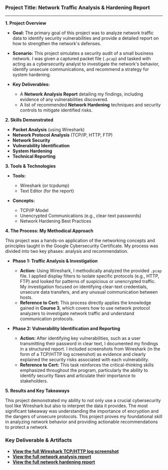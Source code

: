 ### **Project Title: Network Traffic Analysis & Hardening Report**

---

**1. Project Overview**

* **Goal:** The primary goal of this project was to analyze network traffic data to identify security vulnerabilities and provide a detailed report on how to strengthen the network's defenses.

* **Scenario:** This project simulates a security audit of a small business network. I was given a captured packet file (`.pcap`) and tasked with acting as a cybersecurity analyst to investigate the network's behavior, identify unsecure communications, and recommend a strategy for system hardening.

* **Key Deliverables:**
    * A **Network Analysis Report** detailing my findings, including evidence of any vulnerabilities discovered.
    * A list of recommended **Network Hardening** techniques and security controls to mitigate identified risks.

**2. Skills Demonstrated**

* **Packet Analysis** (using Wireshark)
* **Network Protocol Analysis** (TCP/IP, HTTP, FTP)
* **Network Security**
* **Vulnerability Identification**
* **System Hardening**
* **Technical Reporting**

**3. Tools & Technologies**

* **Tools:**
    * Wireshark (or tcpdump)
    * Text Editor (for the report)

* **Concepts:**
    * TCP/IP Model
    * Unencrypted Communications (e.g., clear-text passwords)
    * Network Hardening Best Practices

**4. The Process: My Methodical Approach**

This project was a hands-on application of the networking concepts and principles taught in the Google Cybersecurity Certificate. My process was divided into two key phases: analysis and recommendation.

* **Phase 1: Traffic Analysis & Investigation**
    * **Action:** Using Wireshark, I methodically analyzed the provided `.pcap` file. I applied display filters to isolate specific protocols (e.g., HTTP, FTP) and looked for patterns of suspicious or unencrypted traffic. My investigation focused on identifying clear-text credentials, unsecure data transfers, and any unusual communication between hosts.
    * **Reference to Cert:** This process directly applies the knowledge gained in **Course 3**, which covers how to use network protocol analyzers to investigate network traffic and understand communication protocols.

* **Phase 2: Vulnerability Identification and Reporting**
    * **Action:** After identifying key vulnerabilities, such as a user transmitting their password in clear text, I documented my findings in a structured report. I included screenshots from Wireshark (in the form of a TCP/HTTP log screenshot) as evidence and clearly explained the security risks associated with each vulnerability.
    * **Reference to Cert:** This task reinforces the critical-thinking skills emphasized throughout the program, particularly the ability to identify security flaws and articulate their importance to stakeholders.

**5. Results and Key Takeaways**

This project demonstrated my ability to not only use a crucial cybersecurity tool like Wireshark but also to interpret the data it provides. The most significant takeaway was understanding the importance of encryption and the dangers of unsecure protocols. This project proves my foundational skill in analyzing network behavior and providing actionable recommendations to protect a network.

### **Key Deliverable & Artifacts**

* **[View the full Wireshark TCP/HTTP log screenshot](screenshots/wireshark-TCP-HTTP-log-screenshot.png)**
* **[View the full network analysis report](network-analysis-report.pdf)**
* **[View the full network hardening report](network-hardening-report.pdf)**